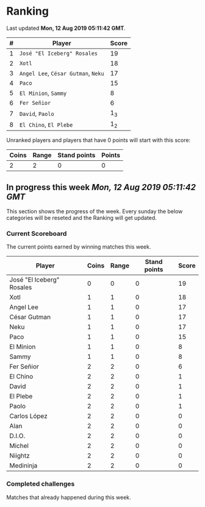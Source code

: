 # Ranking

Last updated **Mon, 12 Aug 2019 05:11:42 GMT**.

|#|Player|Score|
|-|------|-----|
|1|`José "El Iceberg" Rosales`|19|
|2|`Xotl`|18|
|3|`Angel Lee`, `César Gutman`, `Neku`|17|
|4|`Paco`|15|
|5|`El Minion`, `Sammy`|8|
|6|`Fer Señior`|6|
|7|`David`, `Paolo`|1<sub>3</sub>|
|8|`El Chino`, `El Plebe`|1<sub>2</sub>|

Unranked players and players that have 0 points will start with this score:

|Coins|Range|Stand points|Points|
|-----|-----|------------|------|
|2|2|0|0|

## In progress this week *Mon, 12 Aug 2019 05:11:42 GMT*
This section shows the progress of the week. Every sunday the below categories will be reseted and the Ranking will get updated.

### Current Scoreboard
The current points earned by winning matches this week.

|Player|Coins|Range|Stand points|Score|
|------|-----|-----|------------|-----|
|José "El Iceberg" Rosales|0|0|0|19|
|Xotl|1|1|0|18|
|Angel Lee|1|1|0|17|
|César Gutman|1|1|0|17|
|Neku|1|1|0|17|
|Paco|1|1|0|15|
|El Minion|1|1|0|8|
|Sammy|1|1|0|8|
|Fer Señior|2|2|0|6|
|El Chino|2|2|0|1|
|David|2|2|0|1|
|El Plebe|2|2|0|1|
|Paolo|2|2|0|1|
|Carlos López|2|2|0|0|
|Alan|2|2|0|0|
|D.I.O.|2|2|0|0|
|Michel|2|2|0|0|
|Niightz|2|2|0|0|
|Medininja|2|2|0|0|

### Completed challenges
Matches that already happened during this week.


